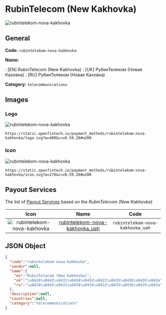 
# RubinTelecom (New Kakhovka) 
![rubintelekom-nova-kakhovka](https://static.openfintech.io/payment_methods/rubintelekom-nova-kakhovka/logo.svg?w=400&c=v0.59.26#w200)  

## General 
**Code:** `rubintelekom-nova-kakhovka` 
 
**Name:** 
 
:	[EN] RubinTelecom (New Kakhovka) 
:	[UK] РубинТелеком (Новая Каховка) 
:	[RU] РубинТелеком (Новая Каховка) 
 
**Category:** `telecommunications` 
 

## Images 

### Logo 
![rubintelekom-nova-kakhovka](https://static.openfintech.io/payment_methods/rubintelekom-nova-kakhovka/logo.svg?w=400&c=v0.59.26#w200)  

```
https://static.openfintech.io/payment_methods/rubintelekom-nova-kakhovka/logo.svg?w=400&c=v0.59.26#w200
```  

### Icon 
![rubintelekom-nova-kakhovka](https://static.openfintech.io/payment_methods/rubintelekom-nova-kakhovka/icon.svg?w=278&c=v0.59.26#w100)  

```
https://static.openfintech.io/payment_methods/rubintelekom-nova-kakhovka/icon.svg?w=278&c=v0.59.26#w100
```  

## Payout Services 
 
The list of [Payout Services](/payout-services/) based on the _RubinTelecom (New Kakhovka)_ 

|Icon|Name|Code| 
|:---:|:---:|:---:| 
|![rubintelekom-nova-kakhovka](https://static.openfintech.io/payout_methods/rubintelekom-nova-kakhovka/icon.svg?w=278&c=v0.59.26#w40) |[rubintelekom-nova-kakhovka_uah](/payout-services/rubintelekom-nova-kakhovka_uah/)|`rubintelekom-nova-kakhovka_uah`| 
 

## JSON Object 

```json
{
  "code":"rubintelekom-nova-kakhovka",
  "vendor":null,
  "name":{
    "en":"RubinTelecom (New Kakhovka)",
    "uk":"\u0420\u0443\u0431\u0438\u043d\u0422\u0435\u043b\u0435\u043a\u043e\u043c (\u041d\u043e\u0432\u0430\u044f \u041a\u0430\u0445\u043e\u0432\u043a\u0430)",
    "ru":"\u0420\u0443\u0431\u0438\u043d\u0422\u0435\u043b\u0435\u043a\u043e\u043c (\u041d\u043e\u0432\u0430\u044f \u041a\u0430\u0445\u043e\u0432\u043a\u0430)"
  },
  "description":null,
  "countries":null,
  "category":"telecommunications"
}
```  
